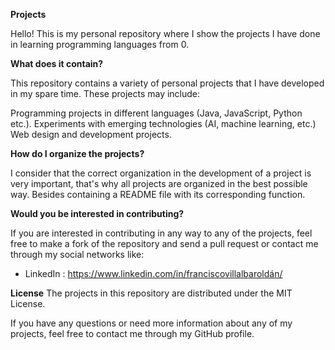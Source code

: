 **Projects**

Hello!
This is my personal repository where I show the projects I have done in learning programming languages from 0.

**What does it contain?**

This repository contains a variety of personal projects that I have developed in my spare time. These projects may include:

Programming projects in different languages (Java, JavaScript, Python etc.).
Experiments with emerging technologies (AI, machine learning, etc.)
Web design and development projects.

**How do I organize the projects?**

I consider that the correct organization in the development of a project is very important, that's why all projects are organized in the best possible way. 
Besides containing a README file with its corresponding function.

**Would you be interested in contributing?**

If you are interested in contributing in any way to any of the projects, feel free to make a fork of the repository and send a pull request or contact me through my social networks like:
- LinkedIn : https://www.linkedin.com/in/franciscovillalbaroldán/

**License**
The projects in this repository are distributed under the MIT License.

If you have any questions or need more information about any of my projects, feel free to contact me through my GitHub profile.
